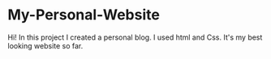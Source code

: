 # My-Personal-Website
Hi! In this project I created a personal blog. I used html and Css. It's my best looking website so far.
